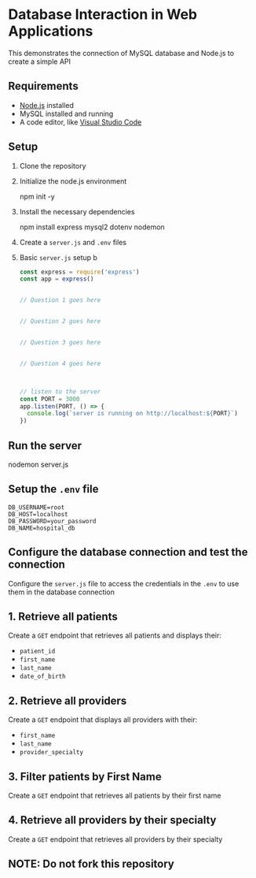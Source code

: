 # Database Interaction in Web Applications

This demonstrates the connection of MySQL database and Node.js to create a simple API

## Requirements

- [Node.js](https://nodejs.org/) installed
- MySQL installed and running
- A code editor, like [Visual Studio Code](https://code.visualstudio.com/download)

## Setup

1. Clone the repository
2. Initialize the node.js environment

   npm init -y

3. Install the necessary dependencies

   npm install express mysql2 dotenv nodemon

4. Create a ``` server.js ``` and ```.env``` files

5. Basic ```server.js``` setup
   b

   ```js
   const express = require('express')
   const app = express()

   
   // Question 1 goes here


   // Question 2 goes here


   // Question 3 goes here


   // Question 4 goes here

   

   // listen to the server
   const PORT = 3000
   app.listen(PORT, () => {
     console.log(`server is running on http://localhost:${PORT}`)
   })
   ```

## Run the server

   nodemon server.js

## Setup the ```.env``` file

```.env
DB_USERNAME=root
DB_HOST=localhost
DB_PASSWORD=your_password
DB_NAME=hospital_db
```

## Configure the database connection and test the connection

Configure the ```server.js``` file to access the credentials in the ```.env``` to use them in the database connection

## 1. Retrieve all patients

Create a ```GET``` endpoint that retrieves all patients and displays their:

- ```patient_id```
- ```first_name```
- ```last_name```
- ```date_of_birth```

## 2. Retrieve all providers

Create a ```GET``` endpoint that displays all providers with their:

- ```first_name```
- ```last_name```
- ```provider_specialty```

## 3. Filter patients by First Name

Create a ```GET``` endpoint that retrieves all patients by their first name

## 4. Retrieve all providers by their specialty

Create a ```GET``` endpoint that retrieves all providers by their specialty

## NOTE: Do not fork this repository
